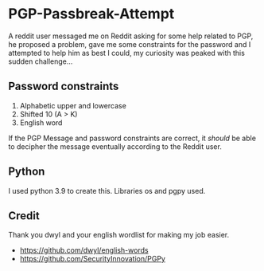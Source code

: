 # PGP-Passbreak-Attempt
A reddit user messaged me on Reddit asking for some help related to PGP, he proposed a problem, gave me some constraints for the password and I attempted to help him as best I could, my curiosity was peaked with this sudden challenge...

## Password constraints
1. Alphabetic upper and lowercase
2. Shifted 10 (A > K)
3. English word

If the PGP Message and password constraints are correct, it *should* be able to decipher the message eventually according to the Reddit user.

## Python
I used python 3.9 to create this.
Libraries os and pgpy used.

## Credit
Thank you dwyl and your english wordlist for making my job easier.
- https://github.com/dwyl/english-words
- https://github.com/SecurityInnovation/PGPy
